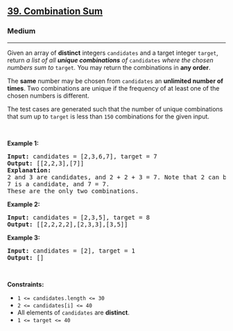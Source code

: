 <h2><a href="https://leetcode.com/problems/combination-sum/">39. Combination Sum</a></h2><h3>Medium</h3><hr><div><p data-relingo-block="true" data-relin-paragraph="25">Given an array of <strong>distinct</strong> integers <code>candidates</code> and a target integer <code>target</code>, return <em>a list of all <strong>unique combinations</strong> of </em><code>candidates</code><em> where the chosen numbers sum to </em><code>target</code><em>.</em> You may return the combinations in <strong>any order</strong>.</p>

<p data-relingo-block="true" data-relin-paragraph="26">The <strong>same</strong> number may be chosen from <code>candidates</code> an <strong>unlimited number of times</strong>. Two combinations are unique if the <span data-keyword="frequency-array">frequency</span> of at least one of the chosen numbers is different.</p>

<p data-relingo-block="true" data-relin-paragraph="27">The test cases are generated such that the number of unique combinations that sum up to <code>target</code> is less than <code>150</code> combinations for the given input.</p>

<p data-relingo-block="true">&nbsp;</p>
<p data-relingo-block="true" data-relin-paragraph="28"><strong class="example">Example 1:</strong></p>

<pre><strong>Input:</strong> candidates = [2,3,6,7], target = 7
<strong>Output:</strong> [[2,2,3],[7]]
<strong>Explanation:</strong>
2 and 3 are candidates, and 2 + 2 + 3 = 7. Note that 2 can be used multiple times.
7 is a candidate, and 7 = 7.
These are the only two combinations.
</pre>

<p data-relingo-block="true" data-relin-paragraph="29"><strong class="example">Example 2:</strong></p>

<pre><strong>Input:</strong> candidates = [2,3,5], target = 8
<strong>Output:</strong> [[2,2,2,2],[2,3,3],[3,5]]
</pre>

<p data-relingo-block="true" data-relin-paragraph="30"><strong class="example">Example 3:</strong></p>

<pre><strong>Input:</strong> candidates = [2], target = 1
<strong>Output:</strong> []
</pre>

<p data-relingo-block="true">&nbsp;</p>
<p data-relingo-block="true" data-relin-paragraph="31"><strong>Constraints:</strong></p>

<ul>
	<li data-relingo-block="true" data-relin-paragraph="32"><code>1 &lt;= candidates.length &lt;= 30</code></li>
	<li data-relingo-block="true" data-relin-paragraph="33"><code>2 &lt;= candidates[i] &lt;= 40</code></li>
	<li data-relingo-block="true" data-relin-paragraph="34">All elements of <code>candidates</code> are <strong>distinct</strong>.</li>
	<li data-relingo-block="true" data-relin-paragraph="35"><code>1 &lt;= target &lt;= 40</code></li>
</ul>
</div>